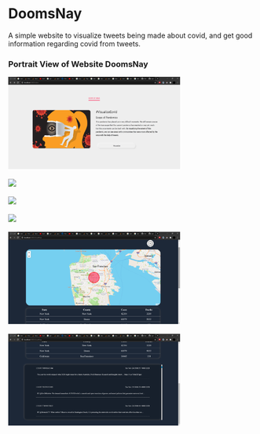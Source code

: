 # DoomsNay
A simple website to visualize tweets being made about covid, and get good information regarding covid from tweets.

### Portrait View of Website DoomsNay
<img src="pic1.png" width=350><br><br>
<img src="pic2.png" width=350><br><br>
<img src="pic3.png" width=350><br><br>
<img src="pic4.png" width=350><br><br>
<img src="pic5.png" width=350><br><br>
<img src="pic6.png" width=350><br><br>
